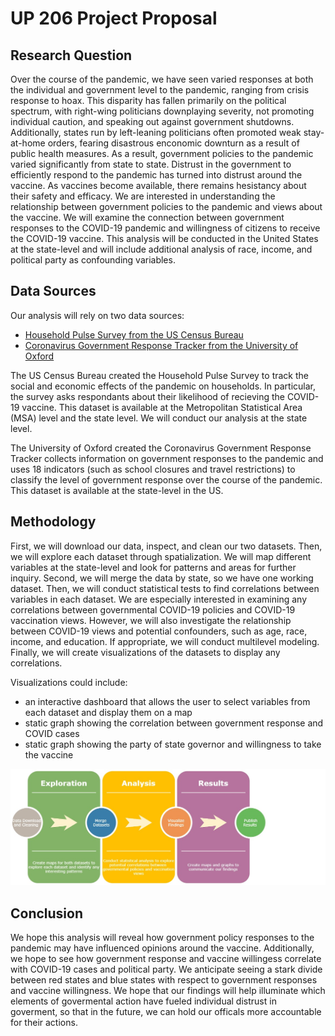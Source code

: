 # UP 206 Project Proposal

## Research Question
Over the course of the pandemic, we have seen varied responses at both the individual and government level to the pandemic, ranging from crisis response to hoax. This disparity has fallen primarily on the political spectrum, with right-wing politicians downplaying severity, not promoting individual caution, and speaking out against government shutdowns. Additionally, states run by left-leaning politicians often promoted weak stay-at-home orders, fearing disastrous enconomic downturn as a result of public health measures. As a result, government policies to the pandemic varied significantly from state to state. Distrust in the government to efficiently respond to the pandemic has turned into distrust around the vaccine. As vaccines become available, there remains hesistancy about their safety and efficacy. We are interested in understanding the relationship between government policies to the pandemic and views about the vaccine. We will examine the connection between government responses to the COVID-19 pandemic and willingness of citizens to receive the COVID-19 vaccine. This analysis will be conducted in the United States at the state-level and will include additional analysis of race, income, and political party as confounding variables. 

## Data Sources
Our analysis will rely on two data sources:

* [Household Pulse Survey from the US Census Bureau](https://www.census.gov/data/experimental-data-products/household-pulse-survey.html)
* [Coronavirus Government Response Tracker from the University of Oxford](https://www.bsg.ox.ac.uk/research/research-projects/coronavirus-government-response-tracker#data)

The US Census Bureau created the Household Pulse Survey to track the social and economic effects of the pandemic on households. In particular, the survey asks respondants about their likelihood of recieving the COVID-19 vaccine. This dataset is available at the Metropolitan Statistical Area (MSA) level and the state level. We will conduct our analysis at the state level.

The University of Oxford created the Coronavirus Government Response Tracker collects information on government responses to the pandemic and uses 18 indicators (such as school closures and travel restrictions) to classify the level of government response over the course of the pandemic. This dataset is available at the state-level in the US. 

## Methodology
First, we will download our data, inspect, and clean our two datasets. Then, we will explore each dataset through spatialization. We will map different variables at the state-level and look for patterns and areas for further inquiry. Second, we will merge the data by state, so we have one working dataset. Then, we will conduct statistical tests to find correlations between variables in each dataset. We are especially interested in examining any correlations between governmental COVID-19 policies and COVID-19 vaccination views. However, we will also investigate the relationship between COVID-19 views and potential confounders, such as age, race, income, and education. If appropriate, we will conduct multilevel modeling. Finally, we will create visualizations of the datasets to display any correlations.  <br>

Visualizations could include: 
* an interactive dashboard that allows the user to select variables from each dataset and display them on a map
* static graph showing the correlation between government response and COVID cases
* static graph showing the party of state governor and willingness to take the vaccine

![flowchart](https://github.com/laharps/up206-groupproject/blob/main/Group%20Assignments/images/206a_assigment1.jpg)

## Conclusion
We hope this analysis will reveal how government policy responses to the pandemic may have influenced opinions around the vaccine. Additionally, we hope to see how government response and vaccine willingess correlate with COVID-19 cases and political party. We anticipate seeing a stark divide between red states and blue states with respect to government responses and vaccine willingness. We hope that our findings will help illuminate which elements of govermental action have fueled individual distrust in goverment, so that in the future, we can hold our officals more accountable for their actions. 

